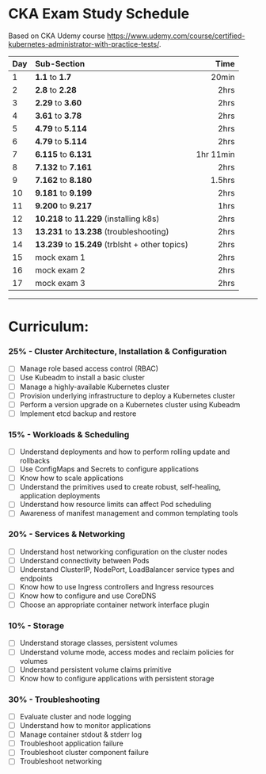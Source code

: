 # CKA Exam Study Schedule

Based on CKA Udemy course https://www.udemy.com/course/certified-kubernetes-administrator-with-practice-tests/.


Day | Sub-Section | Time |
-|:-|-:|
1 | **1.1** to **1.7** | 20min
2 | **2.8** to **2.28** | 2hrs
3 | **2.29** to **3.60** | 2hrs
4 | **3.61** to **3.78** | 2hrs
5 | **4.79** to **5.114** | 2hrs
6 | **4.79** to **5.114** | 2hrs
7 | **6.115** to **6.131** | 1hr 11min
8 | **7.132** to **7.161** | 2hrs
9 | **7.162** to **8.180** | 1.5hrs
10 | **9.181** to **9.199** | 2hrs
11 | **9.200** to **9.217** | 1hrs
12 | **10.218** to **11.229** (installing k8s) | 2hrs
13 | **13.231** to **13.238** (troubleshooting) | 2hrs
14 | **13.239** to **15.249** (trblsht + other topics)| 2hrs
15 | mock exam 1 | 2hrs
16 | mock exam 2 | 2hrs
17 | mock exam 3 | 2hrs

---

# Curriculum:
### 25% - Cluster Architecture, Installation & Configuration
- [ ] Manage role based access control (RBAC)
- [ ] Use Kubeadm to install a basic cluster
- [ ] Manage a highly-available Kubernetes cluster
- [ ] Provision underlying infrastructure to deploy a Kubernetes cluster
- [ ] Perform a version upgrade on a Kubernetes cluster using Kubeadm
- [ ] Implement etcd backup and restore

### 15% - Workloads & Scheduling
- [ ] Understand deployments and how to perform rolling update and rollbacks
- [ ] Use ConfigMaps and Secrets to configure applications
- [ ] Know how to scale applications
- [ ] Understand the primitives used to create robust, self-healing, application deployments
- [ ] Understand how resource limits can affect Pod scheduling
- [ ] Awareness of manifest management and common templating tools

### 20% - Services & Networking
- [ ] Understand host networking configuration on the cluster nodes
- [ ] Understand connectivity between Pods
- [ ] Understand ClusterIP, NodePort, LoadBalancer service types and endpoints
- [ ] Know how to use Ingress controllers and Ingress resources
- [ ] Know how to configure and use CoreDNS
- [ ] Choose an appropriate container network interface plugin

### 10% - Storage
- [ ] Understand storage classes, persistent volumes
- [ ] Understand volume mode, access modes and reclaim policies for volumes
- [ ] Understand persistent volume claims primitive
- [ ] Know how to configure applications with persistent storage

### 30% - Troubleshooting
- [ ] Evaluate cluster and node logging
- [ ] Understand how to monitor applications
- [ ] Manage container stdout & stderr log
- [ ] Troubleshoot application failure
- [ ] Troubleshoot cluster component failure
- [ ] Troubleshoot networking